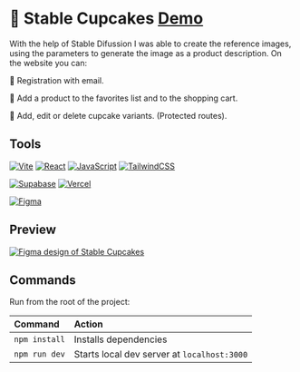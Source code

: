 # 🧁 Stable Cupcakes [Demo](https://stable-cupcakes.vercel.app/)

With the help of Stable Difussion I was able to create the reference images, using the parameters to generate the image as a product description. On the website you can:

🔹 Registration with email.

🔹 Add a product to the favorites list and to the shopping cart.

🔹 Add, edit or delete cupcake variants. (Protected routes).

## Tools

[![Vite](https://img.shields.io/badge/vite-%23646CFF.svg?style=flat&logo=vite&logoColor=yellow)](https://stable-cupcakes.vercel.app/)
[![React](https://img.shields.io/badge/react-%2320232a.svg?style=flat&logo=react&logoColor=%2361DAFB)](https://stable-cupcakes.vercel.app/)
[![JavaScript](https://img.shields.io/badge/javascript-%23323330.svg?style=flat&logo=javascript&logoColor=%23F7DF1E)](https://stable-cupcakes.vercel.app/)
[![TailwindCSS](https://img.shields.io/badge/tailwind-%2338B2AC.svg?style=flat&logo=tailwind-css&logoColor=white)](https://stable-cupcakes.vercel.app/)

[![Supabase](https://img.shields.io/badge/supabase-3ECF8E?style=flat&logo=supabase&logoColor=white)](https://stable-cupcakes.vercel.app/)
[![Vercel](https://img.shields.io/badge/vercel-%23000000.svg?style=flat&logo=vercel&logoColor=white)](https://stable-cupcakes.vercel.app/)

[![Figma](https://img.shields.io/badge/figma-33BC82.svg?style=flat&logo=figma&logoColor=white)](https://stable-cupcakes.vercel.app/)

## Preview

<a href="https://stable-cupcakes.vercel.app/"><img src="https://mpevthymxortshpjnugv.supabase.co/storage/v1/object/public/products/figma.png" alt="Figma design of Stable Cupcakes" /></a>

## Commands

Run from the root of the project:

| Command       | Action                                      |
| :------------ | :------------------------------------------ |
| `npm install` | Installs dependencies                       |
| `npm run dev` | Starts local dev server at `localhost:3000` |
